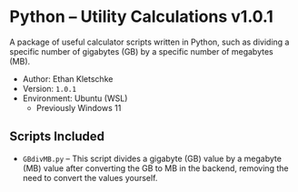 # Python – Utility Calculations v1.0.1

A package of useful calculator scripts written in Python, such as
dividing a specific number of gigabytes (GB) by a specific number of
megabytes (MB).

- Author: Ethan Kletschke
- Version: `1.0.1`
- Environment: Ubuntu (WSL)
  - Previously Windows 11

## Scripts Included

- `GBdivMB.py` – This script divides a gigabyte (GB) value by a megabyte (MB) value after
  converting the GB to MB in the backend, removing the need to convert the values
  yourself.
